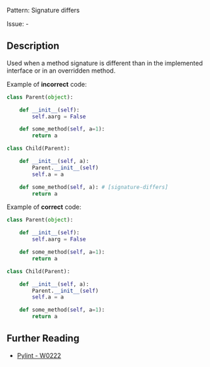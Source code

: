Pattern: Signature differs

Issue: -

## Description

Used when a method signature is different than in the implemented interface or in an overridden method.


Example of **incorrect** code:

```python
class Parent(object):

    def __init__(self):
        self.aarg = False

    def some_method(self, a=1):
        return a

class Child(Parent):

    def __init__(self, a):
        Parent.__init__(self)
        self.a = a

    def some_method(self, a): # [signature-differs]
        return a
```

Example of **correct** code:

```python
class Parent(object):

    def __init__(self):
        self.aarg = False

    def some_method(self, a=1):
        return a

class Child(Parent):

    def __init__(self, a):
        Parent.__init__(self)
        self.a = a

    def some_method(self, a=1):
        return a
```

## Further Reading

* [Pylint - W0222](http://pylint-messages.wikidot.com/messages:w0222)
